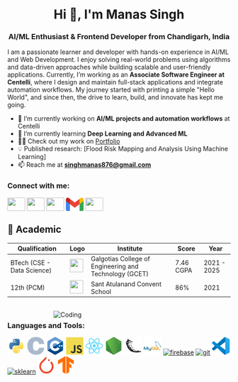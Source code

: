 <h1 align="center">Hi 👋, I'm Manas Singh</h1>
<h3 align="center">AI/ML Enthusiast & Frontend Developer from Chandigarh, India</h3>

<p>
I am a passionate learner and developer with hands-on experience in AI/ML and Web Development.  
I enjoy solving real-world problems using algorithms and data-driven approaches while building scalable and user-friendly applications.  
Currently, I’m working as an <b>Associate Software Engineer at Centelli</b>, where I design and maintain full-stack applications and integrate automation workflows.  
My journey started with printing a simple "Hello World", and since then, the drive to learn, build, and innovate has kept me going.
</p>

- 🔭 I’m currently working on **AI/ML projects and automation workflows** at Centelli  
- 🌱 I’m currently learning **Deep Learning and Advanced ML**  
- 👨‍💻 Check out my work on [Portfolio](https://manassingh30.github.io/Portfolio/)  
- 💡 Published research: [Flood Risk Mapping and Analysis Using Machine Learning]  
- 📫 Reach me at **singhmanas876@gmail.com**  

<h3 align="left">Connect with me:</h3>
<p align="left">
<a href="https://twitter.com/manassingh1339" target="blank"><img align="center" src="https://raw.githubusercontent.com/rahuldkjain/github-profile-readme-generator/master/src/images/icons/Social/twitter.svg" height="30" width="40" /></a>
<a href="https://linkedin.com/in/manas-singh-332951241" target="blank"><img align="center" src="https://raw.githubusercontent.com/rahuldkjain/github-profile-readme-generator/master/src/images/icons/Social/linked-in-alt.svg" height="30" width="40" /></a>
<a href="https://leetcode.com/u/manassingh30/" target="blank"><img align="center" src="https://github.com/simple-icons/simple-icons/blob/develop/icons/leetcode.svg" height="30" width="40" /></a>
<a href="mailto:singhmanas876@gmail.com" target="blank"><img align="center" src="https://github.com/shruti-mayank/shruti-mayank/blob/main/assets/gmail.png" height="30" width="40" /></a>
<a href="https://github.com/manassingh30" target="blank"><img align="center" src="https://cdn.jsdelivr.net/npm/simple-icons@3.13.0/icons/github.svg" height="30" width="40" /></a>
</p>

<h2>📔 Academic</h2>

| Qualification | Logo | Institute | Score | Year |
|-----------|-----------|-----------|-----------|-----------|
| BTech (CSE - Data Science) | <img src="https://upload.wikimedia.org/wikipedia/en/6/64/Galgotias_University_logo_seal.jpg" width="30" height="30"/> | Galgotias College of Engineering and Technology (GCET) | 7.46 CGPA | 2021 - 2025 |
| 12th (PCM) | <img src="https://yt3.googleusercontent.com/81CxxA2fKdPvCMMxWp96QYo3adpYo8rDExFuaWDexeYVycr0zO_Zat2XJoWIlTZvMn_wLiRvQg=s900-c-k-c0x00ffffff-no-rj" width="30" height="30"/> | Sant Atulanand Convent School | 86% | 2021 |

<br>

<img align="right" alt="Coding" width="400" src="https://cdn.dribbble.com/users/1162077/screenshots/3848914/programmer.gif">

<h3 align="left">Languages and Tools:</h3>
<p align="left">
<a href="https://www.python.org" target="_blank" rel="noreferrer"><img src="https://raw.githubusercontent.com/devicons/devicon/master/icons/python/python-original.svg" alt="python" width="40" height="40"/></a>
<a href="https://www.cprogramming.com/" target="_blank" rel="noreferrer"><img src="https://raw.githubusercontent.com/devicons/devicon/master/icons/c/c-original.svg" alt="c" width="40" height="40"/></a>
<a href="https://www.w3schools.com/cpp/" target="_blank" rel="noreferrer"><img src="https://raw.githubusercontent.com/devicons/devicon/master/icons/cplusplus/cplusplus-original.svg" alt="cplusplus" width="40" height="40"/></a>
<a href="https://developer.mozilla.org/en-US/docs/Web/JavaScript" target="_blank" rel="noreferrer"><img src="https://raw.githubusercontent.com/devicons/devicon/master/icons/javascript/javascript-original.svg" alt="javascript" width="40" height="40"/></a>
<a href="https://react.dev/" target="_blank" rel="noreferrer"><img src="https://raw.githubusercontent.com/devicons/devicon/master/icons/react/react-original.svg" alt="react" width="40" height="40"/></a>
<a href="https://nodejs.org/" target="_blank" rel="noreferrer"><img src="https://raw.githubusercontent.com/devicons/devicon/master/icons/nodejs/nodejs-original.svg" alt="nodejs" width="40" height="40"/></a>
<a href="https://flask.palletsprojects.com/" target="_blank" rel="noreferrer"><img src="https://raw.githubusercontent.com/devicons/devicon/master/icons/flask/flask-original.svg" alt="flask" width="40" height="40"/></a>
<a href="https://www.mysql.com/" target="_blank" rel="noreferrer"><img src="https://raw.githubusercontent.com/devicons/devicon/master/icons/mysql/mysql-original-wordmark.svg" alt="mysql" width="40" height="40"/></a>
<a href="https://firebase.google.com/" target="_blank" rel="noreferrer"><img src="https://www.vectorlogo.zone/logos/firebase/firebase-icon.svg" alt="firebase" width="40" height="40"/></a>
<a href="https://git-scm.com/" target="_blank" rel="noreferrer"><img src="https://www.vectorlogo.zone/logos/git-scm/git-scm-icon.svg" alt="git" width="40" height="40"/></a>
<a href="https://code.visualstudio.com/" target="_blank" rel="noreferrer"><img src="https://raw.githubusercontent.com/devicons/devicon/master/icons/vscode/vscode-original.svg" alt="vscode" width="40" height="40"/></a>
<a href="https://scikit-learn.org/" target="_blank" rel="noreferrer"><img src="https://raw.githubusercontent.com/devicons/devicon/master/icons/scikit-learn/scikit-learn-original.svg" alt="sklearn" width="40" height="40"/></a>
<a href="https://pytorch.org/" target="_blank" rel="noreferrer"><img src="https://raw.githubusercontent.com/devicons/devicon/master/icons/pytorch/pytorch-original.svg" alt="pytorch" width="40" height="40"/></a>
<a href="https://www.tensorflow.org/" target="_blank" rel="noreferrer"><img src="https://raw.githubusercontent.com/devicons/devicon/master/icons/tensorflow/tensorflow-original.svg" alt="tensorflow" width="40" height="40"/></a>
</p>
